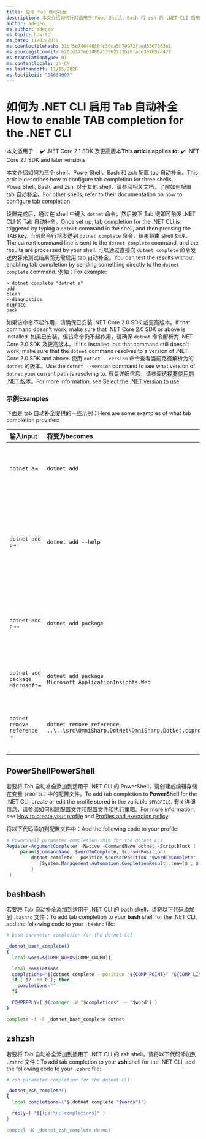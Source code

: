 ```yaml
---
title: 启用 tab 自动补全
description: 本文介绍如何针对适用于 PowerShell、Bash 和 zsh 的 .NET CLI 启用 Tab 自动补全。
author: adegeo
ms.author: adegeo
ms.topic: how-to
ms.date: 11/03/2019
ms.openlocfilehash: 31bf5e74644680fc30ca5b79972fbed6367363e1
ms.sourcegitcommit: b201d177e01480a139622f3bf8facd367657a472
ms.translationtype: HT
ms.contentlocale: zh-CN
ms.lasthandoff: 11/15/2020
ms.locfileid: "94634007"
---
```

# <a name="how-to-enable-tab-completion-for-the-net-cli"></a><span data-ttu-id="db0e8-103">如何为 .NET CLI 启用 Tab 自动补全</span><span class="sxs-lookup"><span data-stu-id="db0e8-103">How to enable TAB completion for the .NET CLI</span></span>

<span data-ttu-id="db0e8-104"> 本文适用于： ✔️ .NET Core 2.1 SDK 及更高版本</span><span class="sxs-lookup"><span data-stu-id="db0e8-104">**This article applies to:** ✔️ .NET Core 2.1 SDK and later versions</span></span>

<span data-ttu-id="db0e8-105">本文介绍如何为三个 shell、PowerShell、Bash 和 zsh 配置 tab 自动补全。</span><span class="sxs-lookup"><span data-stu-id="db0e8-105">This article describes how to configure tab completion for three shells, PowerShell, Bash, and zsh.</span></span> <span data-ttu-id="db0e8-106">对于其他 shell，请参阅相关文档，了解如何配置 tab 自动补全。</span><span class="sxs-lookup"><span data-stu-id="db0e8-106">For other shells, refer to their documentation on how to configure tab completion.</span></span>

<span data-ttu-id="db0e8-107">设置完成后，通过在 shell 中键入 `dotnet` 命令，然后按下 Tab 键即可触发 .NET CLI 的 Tab 自动补全。</span><span class="sxs-lookup"><span data-stu-id="db0e8-107">Once set up, tab completion for the .NET CLI is triggered by typing a `dotnet` command in the shell, and then pressing the TAB key.</span></span> <span data-ttu-id="db0e8-108">当前命令行将发送到 `dotnet complete` 命令，结果将由 shell 处理。</span><span class="sxs-lookup"><span data-stu-id="db0e8-108">The current command line is sent to the `dotnet complete` command, and the results are processed by your shell.</span></span> <span data-ttu-id="db0e8-109">可以通过直接向 `dotnet complete` 命令发送内容来测试结果而无需启用 tab 自动补全。</span><span class="sxs-lookup"><span data-stu-id="db0e8-109">You can test the results without enabling tab completion by sending something directly to the `dotnet complete` command.</span></span> <span data-ttu-id="db0e8-110">例如：</span><span class="sxs-lookup"><span data-stu-id="db0e8-110">For example:</span></span>

```console
> dotnet complete "dotnet a"
add
clean
--diagnostics
migrate
pack
```

<span data-ttu-id="db0e8-111">如果该命令不起作用，请确保已安装 .NET Core 2.0 SDK 或更高版本。</span><span class="sxs-lookup"><span data-stu-id="db0e8-111">If that command doesn't work, make sure that .NET Core 2.0 SDK or above is installed.</span></span> <span data-ttu-id="db0e8-112">如果已安装，但该命令仍不起作用，请确保 `dotnet` 命令解析为 .NET Core 2.0 SDK 及更高版本。</span><span class="sxs-lookup"><span data-stu-id="db0e8-112">If it's installed, but that command still doesn't work, make sure that the `dotnet` command resolves to a version of .NET Core 2.0 SDK and above.</span></span> <span data-ttu-id="db0e8-113">使用 `dotnet --version` 命令查看当前路径解析为的 `dotnet` 的版本。</span><span class="sxs-lookup"><span data-stu-id="db0e8-113">Use the `dotnet --version` command to see what version of `dotnet` your current path is resolving to.</span></span> <span data-ttu-id="db0e8-114">有关详细信息，请参阅[选择要使用的 .NET 版本](../versions/selection.md)。</span><span class="sxs-lookup"><span data-stu-id="db0e8-114">For more information, see [Select the .NET version to use](../versions/selection.md).</span></span>

### <a name="examples"></a><span data-ttu-id="db0e8-115">示例</span><span class="sxs-lookup"><span data-stu-id="db0e8-115">Examples</span></span>

<span data-ttu-id="db0e8-116">下面是 tab 自动补全提供的一些示例：</span><span class="sxs-lookup"><span data-stu-id="db0e8-116">Here are some examples of what tab completion provides:</span></span>

<span data-ttu-id="db0e8-117">输入</span><span class="sxs-lookup"><span data-stu-id="db0e8-117">Input</span></span>                                | <span data-ttu-id="db0e8-118">将变为</span><span class="sxs-lookup"><span data-stu-id="db0e8-118">becomes</span></span>                                                                     | <span data-ttu-id="db0e8-119">因为</span><span class="sxs-lookup"><span data-stu-id="db0e8-119">because</span></span>
:------------------------------------|:----------------------------------------------------------------------------|:--------------------------------
`dotnet a⇥`                          | `dotnet add`                                                                 | <span data-ttu-id="db0e8-120">`add` 是第一项子命令，按字母排序。</span><span class="sxs-lookup"><span data-stu-id="db0e8-120">`add` is the first subcommand, alphabetically.</span></span>
`dotnet add p⇥`                      | `dotnet add --help`                                                          | <span data-ttu-id="db0e8-121">Tab 自动补全匹配子字符串，`--help` 首先按字母顺序排列。</span><span class="sxs-lookup"><span data-stu-id="db0e8-121">Tab completion matches substrings and `--help` comes first alphabetically.</span></span>
`dotnet add p⇥⇥`                    | `dotnet add package`                                                          | <span data-ttu-id="db0e8-122">第二次按 Tab 将显示下一条建议。</span><span class="sxs-lookup"><span data-stu-id="db0e8-122">Pressing tab a second time brings up the next suggestion.</span></span>
`dotnet add package Microsoft⇥`      | `dotnet add package Microsoft.ApplicationInsights.Web`                      | <span data-ttu-id="db0e8-123">结果按字母顺序返回。</span><span class="sxs-lookup"><span data-stu-id="db0e8-123">Results are returned alphabetically.</span></span>
`dotnet remove reference ⇥`          | `dotnet remove reference ..\..\src\OmniSharp.DotNet\OmniSharp.DotNet.csproj` | <span data-ttu-id="db0e8-124">Tab 自动补全是可识别的项目文件。</span><span class="sxs-lookup"><span data-stu-id="db0e8-124">Tab completion is project file aware.</span></span>

## <a name="powershell"></a><span data-ttu-id="db0e8-125">PowerShell</span><span class="sxs-lookup"><span data-stu-id="db0e8-125">PowerShell</span></span>

<span data-ttu-id="db0e8-126">若要将 Tab 自动补全添加到适用于 .NET CLI 的 PowerShell，请创建或编辑存储在变量 `$PROFILE` 中的配置文件。</span><span class="sxs-lookup"><span data-stu-id="db0e8-126">To add tab completion to **PowerShell** for the .NET CLI, create or edit the profile stored in the variable `$PROFILE`.</span></span> <span data-ttu-id="db0e8-127">有关详细信息，请参阅[如何创建配置文件](/powershell/module/microsoft.powershell.core/about/about_profiles#how-to-create-a-profile)和[配置文件和执行策略](/powershell/module/microsoft.powershell.core/about/about_profiles#profiles-and-execution-policy)。</span><span class="sxs-lookup"><span data-stu-id="db0e8-127">For more information, see [How to create your profile](/powershell/module/microsoft.powershell.core/about/about_profiles#how-to-create-a-profile) and [Profiles and execution policy](/powershell/module/microsoft.powershell.core/about/about_profiles#profiles-and-execution-policy).</span></span>

<span data-ttu-id="db0e8-128">将以下代码添加到配置文件中：</span><span class="sxs-lookup"><span data-stu-id="db0e8-128">Add the following code to your profile:</span></span>

```powershell
# PowerShell parameter completion shim for the dotnet CLI
Register-ArgumentCompleter -Native -CommandName dotnet -ScriptBlock {
     param($commandName, $wordToComplete, $cursorPosition)
         dotnet complete --position $cursorPosition "$wordToComplete" | ForEach-Object {
            [System.Management.Automation.CompletionResult]::new($_, $_, 'ParameterValue', $_)
         }
 }
```

## <a name="bash"></a><span data-ttu-id="db0e8-129">bash</span><span class="sxs-lookup"><span data-stu-id="db0e8-129">bash</span></span>

<span data-ttu-id="db0e8-130">若要将 Tab 自动补全添加到适用于 .NET CLI 的 bash shell，请将以下代码添加到 `.bashrc` 文件：</span><span class="sxs-lookup"><span data-stu-id="db0e8-130">To add tab completion to your **bash** shell for the .NET CLI, add the following code to your `.bashrc` file:</span></span>

```bash
# bash parameter completion for the dotnet CLI

_dotnet_bash_complete()
{
  local word=${COMP_WORDS[COMP_CWORD]}

  local completions
  completions="$(dotnet complete --position "${COMP_POINT}" "${COMP_LINE}" 2>/dev/null)"
  if [ $? -ne 0 ]; then
    completions=""
  fi

  COMPREPLY=( $(compgen -W "$completions" -- "$word") )
}

complete -f -F _dotnet_bash_complete dotnet
```

## <a name="zsh"></a><span data-ttu-id="db0e8-131">zsh</span><span class="sxs-lookup"><span data-stu-id="db0e8-131">zsh</span></span>

<span data-ttu-id="db0e8-132">若要将 Tab 自动补全添加到适用于 .NET CLI 的 zsh shell，请将以下代码添加到 `.zshrc` 文件：</span><span class="sxs-lookup"><span data-stu-id="db0e8-132">To add tab completion to your **zsh** shell for the .NET CLI, add the following code to your `.zshrc` file:</span></span>

```zsh
# zsh parameter completion for the dotnet CLI

_dotnet_zsh_complete()
{
  local completions=("$(dotnet complete "$words")")

  reply=( "${(ps:\n:)completions}" )
}

compctl -K _dotnet_zsh_complete dotnet
```
